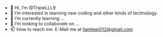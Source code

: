 - 👋 Hi, I’m @TripleLLL9
- 👀 I’m interested in learning new coding and other kinds of technology.
- 🌱 I’m currently learning ...
- 💞️ I’m looking to collaborate on ...
- 📫 How to reach me. E-Mail me at liamleer012@gmail.com

<!---
TripleLLL9/TripleLLL9 is a ✨ special ✨ repository because its `README.md` (this file) appears on your GitHub profile.
You can click the Preview link to take a look at your changes.
--->
